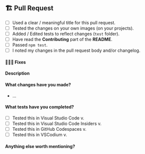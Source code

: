 ## 🏗️ Pull Request

<!-- Fill the following checklist. -->
- [ ] Used a clear / meaningful title for this pull request.
- [ ] Tested the changes on your own images (on your projects).
- [ ] Added / Edited tests to reflect changes (`test` folder).
- [ ] Have read the **Contributing** part of the **README**.
- [ ] Passed `npm test`.
- [ ] I noted my changes in the pull request body and/or changelog.

<!-- Complete the following parts. -->

#### 👷🏾‍♀️ Fixes

<!-- List the issues that this fixes. -->

#### Description

<!-- A clear & concise explanation of the pull and why it was opened. -->

#### What changes have you made?

- ...

#### What tests have you completed?

- [ ] Tested this in Visual Studio Code v.
- [ ] Tested this in Visual Studio Code Insiders v.
- [ ] Tested this in GitHub Codespaces v.
- [ ] Tested this in VSCodium v.

#### Anything else worth mentioning?

<!-- Please help with the PR process. Remove this section if it is empty. -->
<!-- Leave any extra useful information or mention someone who is concerned. -->
